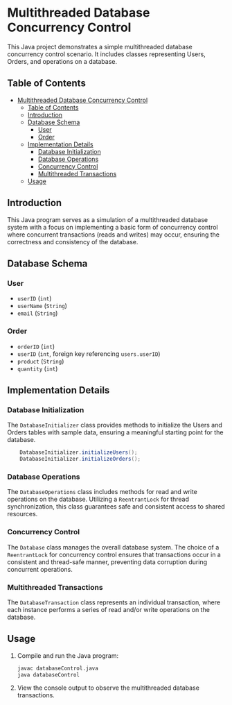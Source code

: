 # Multithreaded Database Concurrency Control

This Java project demonstrates a simple multithreaded database concurrency control scenario. It includes classes representing Users, Orders, and operations on a database.

## Table of Contents
- [Multithreaded Database Concurrency Control](#multithreaded-database-concurrency-control)
  - [Table of Contents](#table-of-contents)
  - [Introduction](#introduction)
  - [Database Schema](#database-schema)
    - [User](#user)
    - [Order](#order)
  - [Implementation Details](#implementation-details)
    - [Database Initialization](#database-initialization)
    - [Database Operations](#database-operations)
    - [Concurrency Control](#concurrency-control)
    - [Multithreaded Transactions](#multithreaded-transactions)
  - [Usage](#usage)

## Introduction

This Java program serves as a simulation of a multithreaded database system with a focus on implementing a basic form of concurrency control where concurrent transactions (reads and writes) may occur, ensuring the correctness and consistency of the database.

## Database Schema

### User
- `userID` (`int`)
- `userName` (`String`)
- `email` (`String`)

### Order
- `orderID` (`int`)
- `userID` (`int`, foreign key referencing `users.userID`)
- `product` (`String`)
- `quantity` (`int`)

## Implementation Details

### Database Initialization

The `DatabaseInitializer` class provides methods to initialize the Users and Orders tables with sample data, ensuring a meaningful starting point for the database.

```java
    DatabaseInitializer.initializeUsers();
    DatabaseInitializer.initializeOrders();
```

### Database Operations

The `DatabaseOperations` class includes methods for read and write operations on the database. Utilizing a `ReentrantLock` for thread synchronization, this class guarantees safe and consistent access to shared resources.

### Concurrency Control

The `Database` class manages the overall database system. The choice of a `ReentrantLock` for concurrency control ensures that transactions occur in a consistent and thread-safe manner, preventing data corruption during concurrent operations.

### Multithreaded Transactions

The `DatabaseTransaction` class represents an individual transaction, where each instance performs a series of read and/or write operations on the database.

## Usage

1. Compile and run the Java program:

   ```bash
   javac databaseControl.java
   java databaseControl
   ```

2. View the console output to observe the multithreaded database transactions.